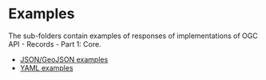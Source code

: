 # Examples

The sub-folders contain examples of responses of implementations of
OGC API - Records - Part 1: Core.

* [JSON/GeoJSON examples](json)
* [YAML examples](yaml)
